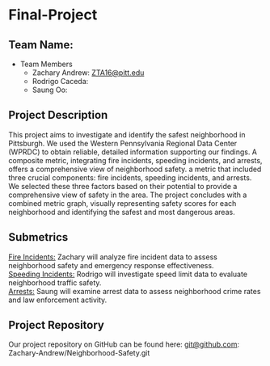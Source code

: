 # Final-Project

## Team Name:
* Team Members
    * Zachary Andrew: ZTA16@pitt.edu
    * Rodrigo Caceda: 
    * Saung Oo:
    

## Project Description
This project aims to investigate and identify the safest neighborhood in Pittsburgh. We used the Western Pennsylvania Regional Data Center (WPRDC) to obtain reliable, detailed information supporting our findings. A composite metric, integrating fire incidents, speeding incidents, and arrests, offers a comprehensive view of neighborhood safety. a metric that included three crucial components: fire incidents, speeding incidents, and arrests. We selected these three factors based on their potential to provide a comprehensive view of safety in the area. The project concludes with a combined metric graph, visually representing safety scores for each neighborhood and identifying the safest and most dangerous areas. 

## Submetrics
[Fire Incidents:](https://data.wprdc.org/dataset/fire-incidents-in-city-of-pittsburgh/resource/8d76ac6b-5ae8-4428-82a4-043130d17b02?inner_span=True "@embed") Zachary will analyze fire incident data to assess neighborhood safety and emergency response effectiveness.<br>
[Speeding Incidents:](https://data.wprdc.org/dataset/traffic-count-data-city-of-pittsburgh/resource/6dfd4f8f-cbf5-4917-a5eb-fd07f4403167 "@embed") Rodrigo will investigate speed limit data to evaluate neighborhood traffic safety.<br>
[Arrests:](https://data.wprdc.org/dataset/arrest-data/resource/e03a89dd-134a-4ee8-a2bd-62c40aeebc6f "@embed") Saung will examine arrest data to assess neighborhood crime rates and law enforcement activity.

## Project Repository
Our project repository on GitHub can be found here: git@github.com: Zachary-Andrew/Neighborhood-Safety.git
